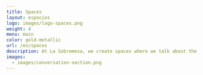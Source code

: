 ```yaml
---
title: Spaces
layout: espacios
logo: images/logo-spaces.png
weight: 4
menu: main
color: gold-metallic
url: /en/spaces
description: At La Sobremesa, we create spaces where we talk about the needs and challenges facing civil society today. We design and facilitate conversations to listen to one another, analyze trends, and become inspired.
images:
  - images/conversation-section.png
---
```


